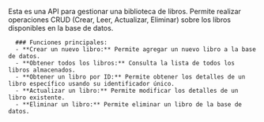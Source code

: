 Esta es una API para gestionar una biblioteca de libros. 
      Permite realizar operaciones CRUD (Crear, Leer, Actualizar, Eliminar) sobre los libros disponibles en la base de datos. 
      
      ### Funciones principales:
      - **Crear un nuevo libro:** Permite agregar un nuevo libro a la base de datos.
      - **Obtener todos los libros:** Consulta la lista de todos los libros almacenados.
      - **Obtener un libro por ID:** Permite obtener los detalles de un libro específico usando su identificador único.
      - **Actualizar un libro:** Permite modificar los detalles de un libro existente.
      - **Eliminar un libro:** Permite eliminar un libro de la base de datos.